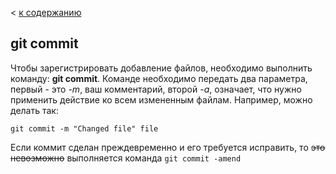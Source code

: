 < [к содержанию](./readme.md)

## git commit

Чтобы зарегистрировать добавление файлов, необходимо выполнить команду: **git commit**.
Команде необходимо передать два параметра, первый - это _-m_, ваш комментарий, второй _-a_, означает, что нужно применить действие ко всем измененным файлам.
 Например, можно делать так:

 ```bash=
git commit -m "Changed file" file
```

Если коммит сделан преждевременно и его требуется исправить, то ~~это невозможно~~
выполняется команда
```git commit -amend```


